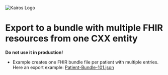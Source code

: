 ![Kairos Logo](https://www.kairos.de/app/uploads/kairos-logo-blue_iqvia.png "Kairos Logo")

Export to a bundle with multiple FHIR resources from one CXX entity
========================
**Do not use it in production!**

* Example creates one FHIR bundle file per patient with multiple entries. Here an export example: [Patient-Bundle-101.json](Patient-bundle-101.json)
